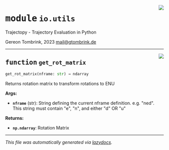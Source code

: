 <!-- markdownlint-disable -->

<a href="..\trajectopy_core\io\utils.py#L0"><img align="right" style="float:right;" src="https://img.shields.io/badge/-source-cccccc?style=flat-square"></a>

# <kbd>module</kbd> `io.utils`
Trajectopy - Trajectory Evaluation in Python 

Gereon Tombrink, 2023 mail@gtombrink.de 


---

<a href="..\trajectopy_core\io\utils.py#L14"><img align="right" style="float:right;" src="https://img.shields.io/badge/-source-cccccc?style=flat-square"></a>

## <kbd>function</kbd> `get_rot_matrix`

```python
get_rot_matrix(nframe: str) → ndarray
```

Returns rotation matrix to transform rotations to ENU 



**Args:**
 
 - <b>`nframe`</b> (str):  String defining the current nframe definition.  e.g. "ned". This string must contain "e", "n",  and either "d" OR "u" 



**Returns:**
 
 - <b>`np.ndarray`</b>:  Rotation Matrix 




---

_This file was automatically generated via [lazydocs](https://github.com/ml-tooling/lazydocs)._

